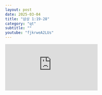 ```yaml
---
layout: post
date: 2025-03-04
title: "삼상 1:19-28"
category: "qt"
subtitle: ""
youtube: "fjkrweA2LUs"
---
```


<div class="youtube margin-large">
    <iframe src="https://www.youtube.com/embed/fjkrweA2LUs" title="YouTube video player" frameborder="0" allow="accelerometer; autoplay; clipboard-write; encrypted-media; gyroscope; picture-in-picture; web-share" allowfullscreen></iframe>
</div>

